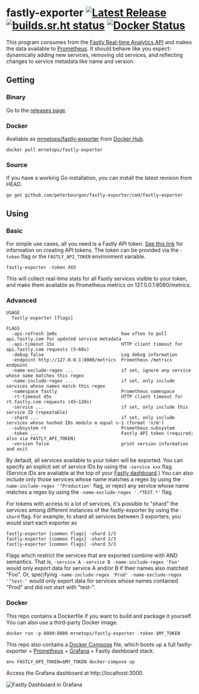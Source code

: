 # fastly-exporter [![Latest Release](https://img.shields.io/github/release/peterbourgon/fastly-exporter.svg?style=flat-square)](https://github.com/peterbourgon/fastly-exporter/releases/latest) [![builds.sr.ht status](https://builds.sr.ht/~peterbourgon/fastly-exporter.svg)](https://builds.sr.ht/~peterbourgon/fastly-exporter?) [![Docker Status](https://img.shields.io/docker/build/mrnetops/fastly-exporter.svg)](https://hub.docker.com/r/mrnetops/fastly-exporter)

This program consumes from the [Fastly Real-time Analytics API][rt] and makes
the data available to [Prometheus][prom]. It should behave like you expect:
dynamically adding new services, removing old services, and reflecting changes
to service metadata like name and version.

[rt]: https://docs.fastly.com/api/analytics
[prom]: https://prometheus.io

## Getting

### Binary

Go to the [releases page][releases].

[releases]: https://github.com/peterbourgon/fastly-exporter/releases

### Docker

Avaliable as [mrnetops/fastly-exporter][container] from [Docker Hub][hub].

[container]: https://hub.docker.com/r/mrnetops/fastly-exporter
[hub]: https://hub.docker.com

```
docker pull mrnetops/fastly-exporter
```

### Source

If you have a working Go installation, you can install the latest revision from HEAD.

```
go get github.com/peterbourgon/fastly-exporter/cmd/fastly-exporter
```

## Using

### Basic

For simple use cases, all you need is a Fastly API token.
[See this link][token] for information on creating API tokens. 
The token can be provided via the `-token` flag or the 
`FASTLY_API_TOKEN` environment variable.

[token]: https://docs.fastly.com/guides/account-management-and-security/using-api-tokens#creating-api-tokens

```
fastly-exporter -token XXX
```

This will collect real-time stats for all Fastly services visible to your
token, and make them available as Prometheus metrics on 127.0.0.1:8080/metrics.

### Advanced

```
USAGE
  fastly-exporter [flags]

FLAGS
  -api-refresh 1m0s                        how often to poll api.fastly.com for updated service metadata
  -api-timeout 15s                         HTTP client timeout for api.fastly.com requests (5–60s)
  -debug false                             Log debug information
  -endpoint http://127.0.0.1:8080/metrics  Prometheus /metrics endpoint
  -name-exclude-regex ...                  if set, ignore any service whose name matches this regex
  -name-include-regex ...                  if set, only include services whose names match this regex
  -namespace fastly                        Prometheus namespace
  -rt-timeout 45s                          HTTP client timeout for rt.fastly.com requests (45–120s)
  -service ...                             if set, only include this service ID (repeatable)
  -shard ...                               if set, only include services whose hashed IDs modulo m equal n-1 (format 'n/m')
  -subsystem rt                            Prometheus subsystem
  -token ...                               Fastly API token (required; also via FASTLY_API_TOKEN)
  -version false                           print version information and exit
```

By default, all services available to your token will be exported. You can
specify an explicit set of service IDs by using the `-service xxx` flag.
(Service IDs are available at the top of your [Fastly dashboard][db].) You can
also include only those services whose name matches a regex by using the
`-name-include-regex '^Production'` flag, or reject any service whose name
matches a regex by using the `-name-exclude-regex '.*TEST.*'` flag.

[db]: https://manage.fastly.com/services/all

For tokens with access to a lot of services, it's possible to "shard" the
services among different instances of the fastly-exporter by using the `-shard`
flag. For example, to shard all services between 3 exporters, you would start
each exporter as

```
fastly-exporter [common flags] -shard 1/3
fastly-exporter [common flags] -shard 2/3
fastly-exporter [common flags] -shard 3/3
```

Flags which restrict the services that are exported combine with AND semantics.
That is, `-service A -service B -name-include-regex 'Foo'` would only export
data for service A and/or B if their names also matched "Foo". Or, specifying
`-name-include-regex 'Prod' -name-exclude-regex '^test-'` would only export data
for services whose names contained "Prod" and did not start with "test-".

### Docker

This repo contains a Dockerfile if you want to build and package it yourself.
You can also use a third-party Docker image.

```
docker run -p 8080:8080 mrnetops/fastly-exporter -token $MY_TOKEN
```

This repo also contains a [Docker Compose][compose] file, which boots up a full
fastly-exporter + [Prometheus][prom] + [Grafana][grafana] + Fastly dashboard
stack.

[compose]: https://github.com/docker/compose
[grafana]: https://grafana.com

```
env FASTLY_API_TOKEN=$MY_TOKEN docker-compose up
```

Access the Grafana dashboard at http://localhost:3000.

![Fastly Dashboard in Grafana](https://raw.githubusercontent.com/peterbourgon/fastly-exporter/master/compose/Fastly-Dashboard.png)
